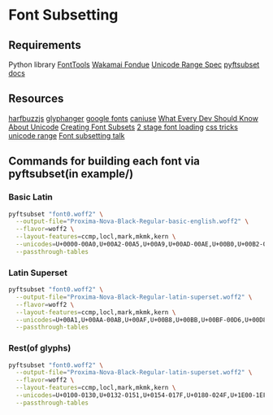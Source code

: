 # Font Subsetting

## Requirements
Python library [FontTools](https://github.com/fonttools/fonttools)
[Wakamai Fondue](https://wakamaifondue.com/)
[Unicode Range Spec](https://drafts.csswg.org/css-fonts-3/#unicode-range-desc)
[pyftsubset docs](https://rsms.me/fonttools-docs/subset.html)

## Resources
[harfbuzzjs](https://github.com/harfbuzz/harfbuzzjs)
[glyphanger](https://github.com/filamentgroup/glyphhanger)
[google fonts](https://developers.google.com/fonts/docs/getting_started)
[caniuse](https://caniuse.com/?search=unicode-range)
[What Every Dev Should Know About Unicode](https://dmitripavlutin.com/what-every-javascript-developer-should-know-about-unicode/#2-basic-unicode-terms)
[Creating Font Subsets](https://markoskon.com/creating-font-subsets/)
[2 stage font loading](https://www.zachleat.com/web/css-tricks-web-fonts/)
[css tricks unicode range](https://css-tricks.com/almanac/properties/u/unicode-range/)
[Font subsetting talk](https://www.youtube.com/watch?v=eEO77MiGOCc)

## Commands for building each font via pyftsubset(in example/)

### Basic Latin
```bash
pyftsubset "font0.woff2" \
  --output-file="Proxima-Nova-Black-Regular-basic-english.woff2" \
  --flavor=woff2 \
  --layout-features=ccmp,locl,mark,mkmk,kern \
  --unicodes=U+0000-00A0,U+00A2-00A5,U+00A9,U+00AD-00AE,U+00B0,U+00B2-00B5,U+00B7,U+00B9-00BA,U+00D7,U+00F7,U+2000-206F,U+2074,U+20AC,U+2122,U+2190-2029,U+2031-21BB,U+2212,U+2215,U+F8FF,U+FEFF,U+FFFD \
  --passthrough-tables
```

### Latin Superset
```bash
pyftsubset "font0.woff2" \
  --output-file="Proxima-Nova-Black-Regular-latin-superset.woff2" \
  --flavor=woff2 \
  --layout-features=ccmp,locl,mark,mkmk,kern \
  --unicodes=U+00A1,U+00AA-00AB,U+00AF,U+00B8,U+00BB,U+00BF-00D6,U+00D8-00F6,U+00F8-00FF,U+0131,U+0152-0153,U+02B0-02FF \
  --passthrough-tables
```

### Rest(of glyphs)
```bash
pyftsubset "font0.woff2" \
  --output-file="Proxima-Nova-Black-Regular-latin-superset.woff2" \
  --flavor=woff2 \
  --layout-features=ccmp,locl,mark,mkmk,kern \
  --unicodes=U+0100-0130,U+0132-0151,U+0154-017F,U+0180-024F,U+1E00-1EFF,U+0259,U+0300-03C0,U+2070-2073,U+2075-20AB,U+20AD-2121,U+2123-218F,U+21BC-2211,U+2213-2214,U+2216-F8FE,U+FB01-FB02 \
  --passthrough-tables
```
